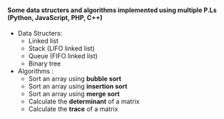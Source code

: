 #### Some data structers and algorithms implemented using multiple P.Ls (Python, JavaScript, PHP, C++)
* Data Structers:
    * Linked list
    * Stack (LIFO linked list)
    * Queue (FIFO linked list)
    * Binary tree
* Algorithms :
    * Sort an array using __bubble sort__
    * Sort an array using __insertion sort__
    * Sort an array using __merge sort__
    * Calculate the __determinant__ of a matrix
    * Calculate the __trace__ of a matrix